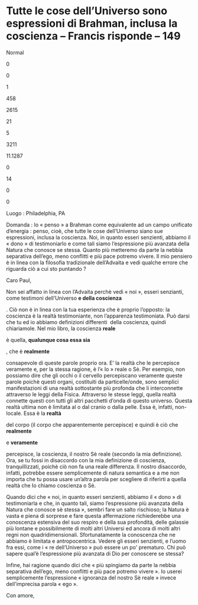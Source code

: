 # Tutte le cose dell’Universo sono espressioni di Brahman, inclusa la coscienza – Francis risponde – 149

Normal

0

0

1

458

2615

21

5

3211

11.1287

0

14

0

0

Luogo&nbsp;: Philadelphia, PA

Domanda&nbsp;: Io&nbsp;&laquo;&nbsp;penso&nbsp;&raquo; a Brahman come equivalente ad un campo unificato d&rsquo;energia&nbsp;: penso, cio&egrave;, che tutte le cose dell&rsquo;Universo siano sue espressioni, inclusa la coscienza. Noi, in quanto esseri senzienti, abbiamo il &laquo;&nbsp;dono&nbsp;&raquo; di testimoniarlo e come tali siamo l&rsquo;espressione pi&ugrave; avanzata della Natura che conosce se stessa. Quanto pi&ugrave; metteremo da parte la nebbia separativa dell&rsquo;ego, meno conflitti e pi&ugrave; pace potremo vivere. Il mio pensiero &egrave; in linea con la filosofia tradizionale dell&rsquo;Advaita e vedi qualche errore che riguarda ci&ograve; a cui sto puntando&nbsp;?

Caro Paul,

Non sei affatto in linea con l&rsquo;Advaita perch&egrave; vedi &laquo;&nbsp;noi&nbsp;&raquo;, esseri senzianti, come testimoni dell&rsquo;Universo **e della coscienza**

. Ci&ograve; non &egrave; in linea con la tua esperienza che &egrave; proprio l&rsquo;opposto: la coscienza &egrave; la realt&agrave; testimoniante, non l&rsquo;apparenza testimoniata. Pu&ograve; darsi che tu ed io abbiamo definizioni differenti&nbsp; della coscienza, quindi chiariamole. Nel mio libro, la coscienza **reale**

 &egrave; quella, **qualunque cosa essa sia**

, che &egrave; **realmente**

 consapevole di queste parole proprio ora. E&rsquo; la realt&agrave; che le percepisce veramente e, per la stessa ragione, &egrave; l&rsquo;&laquo;&nbsp;Io&nbsp;&raquo; reale o S&egrave;. Per esempio, non possiamo dire che gli occhi o il cervello percepiscano veramente queste parole poich&egrave; questi organi, costituiti da particelle/onde, sono semplici manifestazioni di una realt&agrave; sottostante pi&ugrave; profonda che li interconnette attraverso le leggi della Fisica. Attraverso le stesse leggi, quella realt&agrave; connette questi con tutti gli altri pacchetti d&rsquo;onda di questo universo. Questa realt&agrave; ultima non &egrave; limitata al o dal cranio o dalla pelle. Essa &egrave;, infatti, non-locale. Essa &egrave; la **realt&agrave;**

 del corpo (il corpo che apparentemente percepisce) e quindi &egrave; ci&ograve; che **realmente**

 e **veramente**

 percepisce, la coscienza, il nostro S&egrave; reale (secondo la mia definizione). Ora, se tu fossi in disaccordo con la mia definizione di coscienza, tranquillizzati, poich&egrave; ci&ograve; non fa una reale differenza. Il nostro disaccordo, infatti, potrebbe essere semplicemente di natura semantica e a me non importa che tu possa usare un&rsquo;altra parola per scegliere di riferirti a quella realt&agrave; che Io chiamo coscienza o S&egrave;.

Quando dici che &laquo;&nbsp;noi, in quanto esseri senzienti, abbiamo il &laquo;&nbsp;dono&nbsp;&raquo; di testimoniarla e che, in quanto tali, siamo l&rsquo;espressione pi&ugrave; avanzata della Natura che conosce s&egrave; stessa&nbsp;&raquo;, sembri fare un salto rischioso; la Natura &egrave; vasta e piena di sorprese e fare questa affermazione richiederebbe una conoscenza estensiva del suo respiro e della sua profondit&agrave;, delle galassie pi&ugrave; lontane e possibilmente di molti altri Universi ed ancora di molti altri regni non quadridimensionali. Sfortunatamente la conoscenza che ne abbiamo &egrave; limitata e antropocentrica. Vedere gli esseri senzienti, e l&rsquo;uomo fra essi, come i &laquo;&nbsp;re dell&rsquo;Universo&nbsp;&raquo; pu&ograve; essere un po' prematuro. Chi pu&ograve; sapere qual&rsquo;&egrave; l&rsquo;espressione pi&ugrave; avanzata di Dio per conoscere se stessa?

Infine, hai ragione quando dici che &laquo;&nbsp;pi&ugrave; spingiamo da parte la nebbia separativa dell&rsquo;ego, meno conflitti e pi&ugrave; pace potremo vivere&nbsp;&raquo;. Io userei semplicemente l&rsquo;espressione &laquo;&nbsp;ignoranza del nostro S&egrave;&nbsp;reale &raquo; invece dell&rsquo;imprecisa parola &laquo;&nbsp;ego&nbsp;&raquo;.

Con amore,


